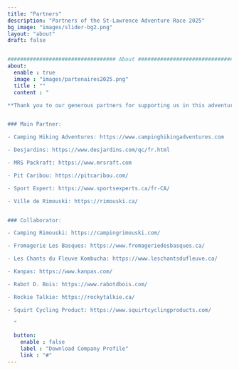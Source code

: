 ```yaml
---
title: "Partners"
description: "Partners of the St-Lawrence Adventure Race 2025"
bg_image: "images/slider-bg2.png"
layout: "about"
draft: false


################################## About #####################################
about:
  enable : true
  image : "images/partenaires2025.png"
  title : ""
  content : "

**Thank you to our generous partners for supporting us in this adventure:**


### Main Partner:

- Camping Hiking Adventures: https://www.campinghikingadventures.com

- Desjardins: https://www.desjardins.com/qc/fr.html

- MRS Packraft: https://www.mrsraft.com

- Pit Caribou: https://pitcaribou.com/  

- Sport Expert: https://www.sportsexperts.ca/fr-CA/

- Ville de Rimouski: https://rimouski.ca/


### Collaborator:

- Camping Rimouski: https://campingrimouski.com/

- Fromagerie Les Basques: https://www.fromageriedesbasques.ca/  

- Les Chants du Fleuve Kombucha: https://www.leschantsdufleuve.ca/

- Kanpas: https://www.kanpas.com/

- Rabot D. Bois: https://www.rabotdbois.com/

- Rockie Talkie: https://rockytalkie.ca/

- Squirt Cycling Product: https://www.squirtcyclingproducts.com/

  "

  button:
    enable : false
    label : "Download Company Profile"
    link : "#"
---
```

